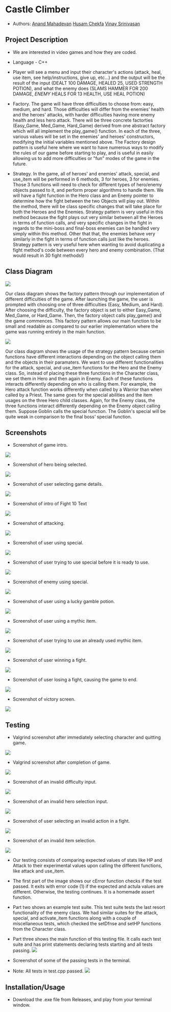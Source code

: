 # Castle Climber
- Authors: [Anand Mahadevan](https://github.com/AnandMaha) [Husam Chekfa](https://github.com/HusamChekfa) [Vinay Srinivasan](https://github.com/vsrin008)

## Project Description
 - We are interested in video games and how they are coded.
 - Language - C++
 - Player will see a menu and input their character's actions (attack, heal, use item, see help/instructions, give up, etc...) and the output will be the result of the input (DEALT 100 DAMAGE, HEALED 25, USED STRENGTH POTION), and what the enemy does (SLAMS HAMMER FOR 200 DAMAGE, *ENEMY* HEALS FOR 13 HEALTH, USE HEAL POTION)
 - Factory. The game will have three difficulties to choose from: easy, medium, and hard. Those difficulties will differ from the enemies' health and the heroes' attacks, with harder difficulties having more enemy health and less hero attack. There will be three concrete factorties (Easy_Game, Med_Game, Hard_Game) derived from one abstract factory which will all implement the play_game() function. In each of the three, various values will be set in the enemies' and heroes' constructors, modifying the initial variables mentioned above. The Factory design pattern is useful here where we want to have numerous ways to modify the rules of our game before starting to play, and is useful in easily allowing us to add more difficulties or "fun" modes of the game in the future.

 - Strategy. In the game, all of heroes' and enemies' attack, special, and use_item will be performed in 6 methods, 3 for heroes, 3 for enemies. Those 3 functions will need to check for different types of hero/enemy objects passed to it, and perform proper algorithms to handle them. We will have a fight function in the Hero class and an Enemy pointer to determine how the fight between the two Objects will play out. Within the method, there will be class specific changes that will take place for both the Heroes and the Enemies. Strategy pattern is very useful in this method because the fight plays out very similar between all the Heroes in terms of function calls, and very specific changes in the fight in regards to the mini-boss and final-boss enemies can be handled very simply within this method. Other that that, the enemies behave very similarly in the fight in terms of function calls just like the heroes. Strategy pattern is very useful here when wanting to avoid duplicating a fight method's code between every hero and enemy combination. (That would result in 30 fight methods!)
 

## Class Diagram
  ![](img/OML_Factory.png)
  
  Our class diagram shows the factory pattern through our implementation of different difficulties of the game. After launching the game, the user is prompted with choosing one of three difficulties (Easy, Medium, and Hard). After choosing the difficulty, the factory object is set to either Easy_Game, Med_Game, or Hard_Game. Then, the factory object calls play_game() and the game commences. This factory pattern allows our main function to be small and readable as compared to our earlier implementation where the game was running entirely in the main function.
  
  ![](img/OML_Strategy_Pattern.png)
  
 Our class diagram shows the usage of the strategy pattern because certain functions have different interactions depending on the object calling them and the objects in their paramaters. We want to use different functionalities for the attack, special, and use_item functions for the Hero and the Enemy class. So, instead of placing these three functions in the Character class, we set them in Hero and then again in Enemy. Each of these functions interacts differently depending on who is calling them. For example, the Hero attack function works differently when called by a Warrior than when called by a Priest. The same goes for the special abilities and the item usages on the three Hero child classes. Again, for the Enemy class, the three functions interact differently depending on the Enemy object calling them. Suppose Goblin calls the special function. The Goblin's special will be quite weak in comparison to the final boss' special function.
 
 ## Screenshots
 - Screenshot of game intro.

 ![](img/INTRO.png)
  
 - Screenshot of hero being selected.

 ![](img/CHARACTER_SELECT.png)
 
 - Screenshot of user selecting game details.
 
 ![](img/GAME_DETAILS.png)
 
 - Screenshot of intro of Fight 10 Text
 
 ![](img/FIGHT_10.png)
 
 - Screenshot of attacking.
 
 ![](img/ATTACK.png)
 
 - Screenshot of user using special.
 
 ![](img/SPECIAL.png)
 
 - Screenshot of user trying to use special before it is ready to use.
 
 ![](img/SPECIAL_NOT_READY.png)
 
 - Screenshot of enemy using special.
 
 ![](img/ENEMY_SPECIAL.png)
 
 - Screenshot of user using a lucky gamble potion.
 
 ![](img/MINOR_GAMBLE_POTION_SUCCESS.png)
 
 - Screenshot of user using a mythic item.
 
 ![](img/MYTHIC_ITEM_USE.png)
 
 - Screenshot of user trying to use an already used mythic item.
 
 ![](img/ITEM_ALREADY_USED.png)
 
 - Screenshot of user winning a fight.
 
 ![](img/FIGHT_WON.png)
 
 - Screenshot of user losing a fight, causing the game to end.
 
 ![](img/DEFEAT.png)
 
 - Screenshot of victory screen.
 
 ![](img/VICTORY.png)

 ## Testing
 - Valgrind screenshot after immediately selecting character and quitting game.

 ![](img/VALGRIND_CLEAR.png)

 - Valgrind screenshot after completion of game.
 
 ![](img/VALGRIND_FINISH.png)
 
 - Screenshot of an invalid difficulty input.

 ![](img/INVALID_DIFFICULTY.png)
 
 - Screenshot of an invalid hero selection input.
 
 ![](img/INVALID_HERO.png)
 
 - Screenshot of user selecting an invalid action in a fight.
  
 ![](img/INVALID_ACTION.png)
 
 - Screenshot of an invalid item selection.
 
 ![](img/INVALID_ITEM_SELECTION.png)
 
 - Our testing consists of comparing expected values of stats like HP and Attack to their experimental values upon calling the different functions, like attack and use_item.
 - The first part of the image shows our cError function checks if the test passed. It exits with error code (1) if the expected and actula values are different. Otherwise, the testing continues. It is a homemade assert function.
 - Part two shows an example test suite. This test suite tests the last resort functionality of the enemy class. We had similar suites for the attack, special, and activate_item functions along with a couple of miscellaneous tests, which checked the setDfnse and setHP functions from the Character class.
 - Part three shows the main function of this testing file. It calls each test suite and has print statements declaring tests starting and all tests passing. 
 ![](img/Test_Image.png)

 - Screenshot of some of the passing tests in the terminal.
 - Note: All tests in test.cpp passed.
 ![](img/Test_Terminal.png)

 ## Installation/Usage
- Download the .exe file from Releases, and play from your terminal window.
